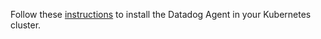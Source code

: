 Follow these [instructions](https://docs.datadoghq.com/agent/kubernetes/?tab=helm) to install the Datadog Agent in your Kubernetes cluster.
